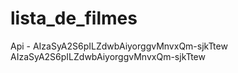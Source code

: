 # lista_de_filmes

Api - AIzaSyA2S6pILZdwbAiyorggvMnvxQm-sjkTtew
AIzaSyA2S6pILZdwbAiyorggvMnvxQm-sjkTtew
